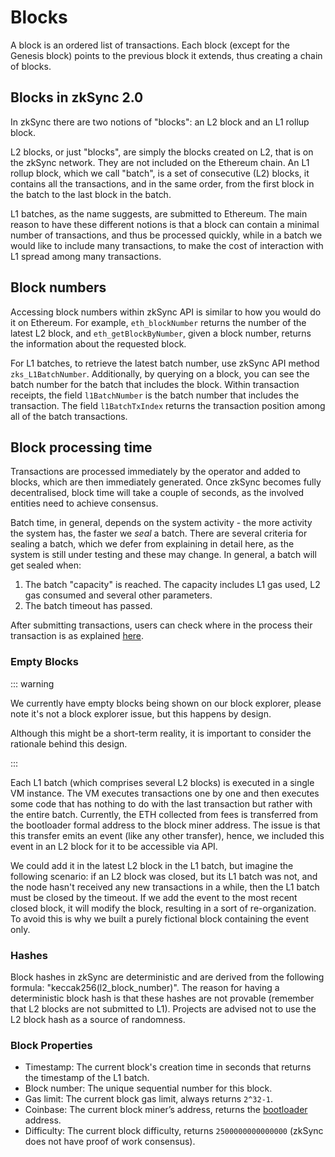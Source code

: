# Blocks

<TocHeader />
<TOC class="table-of-contents" :include-level="[2,3]" />

A block is an ordered list of transactions. Each block (except for the Genesis block) points to the previous block it extends, thus creating a chain of blocks.

## Blocks in zkSync 2.0

In zkSync there are two notions of "blocks": an L2 block and an L1 rollup block.

L2 blocks, or just "blocks", are simply the blocks created on L2, that is on the zkSync network. They are not included on the Ethereum chain. An L1 rollup block, which we call "batch", is a set of 
consecutive (L2) blocks, it contains all the transactions, and in the same order, from the first block in the batch to the last block in the 
batch.

L1 batches, as the name suggests, are submitted to Ethereum. The main reason to have these different notions is that a block can 
contain a minimal number of transactions, and thus be processed quickly, while in a batch we would like to include many transactions, to make the cost of interaction with L1 spread among many transactions.

## Block numbers

Accessing block numbers within zkSync API is similar to how you would do it on Ethereum. For example, `eth_blockNumber` returns the number 
of the latest L2 block, and `eth_getBlockByNumber`, given a block number, returns the information about the requested block.

For L1 batches, to retrieve the latest batch number, use zkSync API method `zks_L1BatchNumber`.
Additionally, by querying on a block, you can see the batch number for the batch that includes the block. 
Within transaction receipts, the field `l1BatchNumber` is the batch number that includes the transaction.
The field `l1BatchTxIndex` returns the transaction position among all of the batch transactions.

## Block processing time

Transactions are processed immediately by the operator and added to blocks, which are then immediately generated. Once zkSync becomes
fully decentralised, block time will take a couple of seconds, as the involved entities need to achieve consensus.

Batch time, in general, depends on the system activity - the more activity the system has, the faster we <em>seal</em> a batch.
There are several criteria for sealing a batch, which we defer from explaining in detail here, as the system is still under testing and 
these may change. 
In general, a batch will get sealed when:
1. The batch "capacity" is reached. The capacity includes L1 gas used, L2 gas consumed and several other parameters.
2. The batch timeout has passed.

After submitting transactions, users can check where in the process their transaction is as explained [here](../../fundamentals/zkSync.md#zksync-overview).

### Empty Blocks

::: warning

We currently have empty blocks being shown on our block explorer, please note it's not a block explorer issue, but this happens by design.

Although this might be a short-term reality, it is important to consider the rationale behind this design.

::: 

Each L1 batch (which comprises several L2 blocks) is executed in a single VM instance. The VM executes transactions one by one and then executes some code that has nothing to do with the last transaction but rather with the entire batch. Currently, the ETH collected from fees is transferred from the bootloader formal address to the block miner address. The issue is that this transfer emits an event (like any other transfer), hence, we included this event in an L2 block for it to be accessible via API.

We could add it in the latest L2 block in the L1 batch, but imagine the following scenario: if an L2 block was closed, but its L1 batch was not, and the node hasn't received any new transactions in a while, then the L1 batch must be closed by the timeout. If we add the event to the most recent closed block, it will modify the block, resulting in a sort of re-organization. 
To avoid this is why we built a purely fictional block containing the event only.

### Hashes

Block hashes in zkSync are deterministic and are derived from the following formula: "keccak256(l2_block_number)".
The reason for having a deterministic block hash is that these hashes are not provable (remember that L2 blocks are not submitted to L1). 
Projects are advised not to use the L2 block hash as a source of randomness.

### Block Properties
- Timestamp: The current block's creation time in seconds that returns the timestamp of the L1 batch.
- Block number: The unique sequential number for this block.
- Gas limit: The current block gas limit, always returns `2^32-1`.
- Coinbase:  The current block miner’s address, returns the [bootloader](../contracts/system-contracts.md#bootloader) address.
- Difficulty: The current block difficulty, returns `2500000000000000` (zkSync does not have proof of work consensus).

